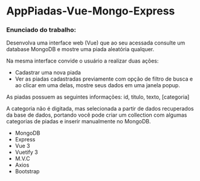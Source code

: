 # AppPiadas-Vue-Mongo-Express

<h3>Enunciado do trabalho:</h3>

<p>
  Desenvolva uma interface web (Vue) que ao seu acessada consulte um database MongoDB e mostre uma piada aleatória qualquer.
</p>
<p>
  Na mesma interface convide o usuário a realizar duas ações:
</p>
<ul>
  <li>Cadastrar uma nova piada </li>
  <li>Ver as piadas cadastradas previamente com opção de filtro de busca e ao clicar em uma delas, mostre seus dados em uma janela popup.</li>
</ul>
<p>As piadas possuem as seguintes informações: id, titulo, texto, [categoria]</p>
<p>A categoria não é digitada, mas selecionada a partir de dados recuperados da base de dados, portando você pode criar um collection com algumas categorias de piadas e inserir manualmente no MongoDB.</p>

<ul>
  <li>MongoDB</li>
  <li>Express</li>
  <li>Vue 3</li>
  <li>Vuetify 3</li>
  <li>M.V.C</li>
  <li>Axios</li>
  <li>Bootstrap</li>
</ul>
